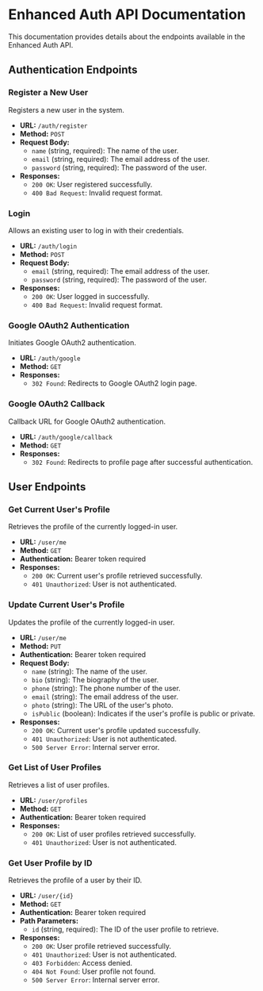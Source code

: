 # Enhanced Auth API Documentation

This documentation provides details about the endpoints available in the Enhanced Auth API.

## Authentication Endpoints

### Register a New User

Registers a new user in the system.

- **URL:** `/auth/register`
- **Method:** `POST`
- **Request Body:**
  - `name` (string, required): The name of the user.
  - `email` (string, required): The email address of the user.
  - `password` (string, required): The password of the user.
- **Responses:**
  - `200 OK`: User registered successfully.
  - `400 Bad Request`: Invalid request format.

### Login

Allows an existing user to log in with their credentials.

- **URL:** `/auth/login`
- **Method:** `POST`
- **Request Body:**
  - `email` (string, required): The email address of the user.
  - `password` (string, required): The password of the user.
- **Responses:**
  - `200 OK`: User logged in successfully.
  - `400 Bad Request`: Invalid request format.

### Google OAuth2 Authentication

Initiates Google OAuth2 authentication.

- **URL:** `/auth/google`
- **Method:** `GET`
- **Responses:**
  - `302 Found`: Redirects to Google OAuth2 login page.

### Google OAuth2 Callback

Callback URL for Google OAuth2 authentication.

- **URL:** `/auth/google/callback`
- **Method:** `GET`
- **Responses:**
  - `302 Found`: Redirects to profile page after successful authentication.

## User Endpoints

### Get Current User's Profile

Retrieves the profile of the currently logged-in user.

- **URL:** `/user/me`
- **Method:** `GET`
- **Authentication:** Bearer token required
- **Responses:**
  - `200 OK`: Current user's profile retrieved successfully.
  - `401 Unauthorized`: User is not authenticated.

### Update Current User's Profile

Updates the profile of the currently logged-in user.

- **URL:** `/user/me`
- **Method:** `PUT`
- **Authentication:** Bearer token required
- **Request Body:**
  - `name` (string): The name of the user.
  - `bio` (string): The biography of the user.
  - `phone` (string): The phone number of the user.
  - `email` (string): The email address of the user.
  - `photo` (string): The URL of the user's photo.
  - `isPublic` (boolean): Indicates if the user's profile is public or private.
- **Responses:**
  - `200 OK`: Current user's profile updated successfully.
  - `401 Unauthorized`: User is not authenticated.
  - `500 Server Error`: Internal server error.

### Get List of User Profiles

Retrieves a list of user profiles.

- **URL:** `/user/profiles`
- **Method:** `GET`
- **Authentication:** Bearer token required
- **Responses:**
  - `200 OK`: List of user profiles retrieved successfully.
  - `401 Unauthorized`: User is not authenticated.

### Get User Profile by ID

Retrieves the profile of a user by their ID.

- **URL:** `/user/{id}`
- **Method:** `GET`
- **Authentication:** Bearer token required
- **Path Parameters:**
  - `id` (string, required): The ID of the user profile to retrieve.
- **Responses:**
  - `200 OK`: User profile retrieved successfully.
  - `401 Unauthorized`: User is not authenticated.
  - `403 Forbidden`: Access denied.
  - `404 Not Found`: User profile not found.
  - `500 Server Error`: Internal server error.
